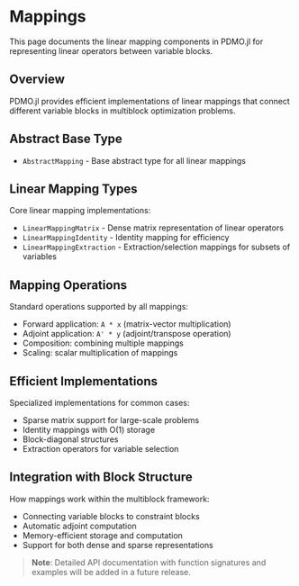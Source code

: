 # Mappings

This page documents the linear mapping components in PDMO.jl for representing linear operators between variable blocks.

## Overview

PDMO.jl provides efficient implementations of linear mappings that connect different variable blocks in multiblock optimization problems.

## Abstract Base Type

- `AbstractMapping` - Base abstract type for all linear mappings

## Linear Mapping Types

Core linear mapping implementations:

- `LinearMappingMatrix` - Dense matrix representation of linear operators
- `LinearMappingIdentity` - Identity mapping for efficiency
- `LinearMappingExtraction` - Extraction/selection mappings for subsets of variables

## Mapping Operations

Standard operations supported by all mappings:

- Forward application: `A * x` (matrix-vector multiplication)
- Adjoint application: `A' * y` (adjoint/transpose operation)
- Composition: combining multiple mappings
- Scaling: scalar multiplication of mappings

## Efficient Implementations

Specialized implementations for common cases:

- Sparse matrix support for large-scale problems
- Identity mappings with O(1) storage
- Block-diagonal structures
- Extraction operators for variable selection

## Integration with Block Structure

How mappings work within the multiblock framework:

- Connecting variable blocks to constraint blocks
- Automatic adjoint computation
- Memory-efficient storage and computation
- Support for both dense and sparse representations

> **Note**: Detailed API documentation with function signatures and examples will be added in a future release.

